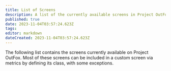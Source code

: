```yaml
---
title: List of Screens
description: A list of the currently available screens in Project OutFox
published: true
date: 2023-11-04T03:57:24.623Z
tags: 
editor: markdown
dateCreated: 2023-11-04T03:57:24.623Z
---
```


The following list contains the screens currently available on Project OutFox. Most of these screens can be included in a custom screen via metrics by defining its class, with some exceptions.

